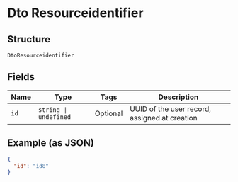 
# Dto Resourceidentifier

## Structure

`DtoResourceidentifier`

## Fields

| Name | Type | Tags | Description |
|  --- | --- | --- | --- |
| `id` | `string \| undefined` | Optional | UUID of the user record, assigned at creation |

## Example (as JSON)

```json
{
  "id": "id8"
}
```

